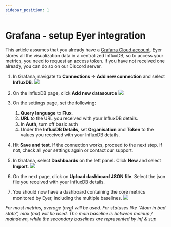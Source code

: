 ```yaml
---
sidebar_position: 1
---
```

# Grafana - setup Eyer integration
This article assumes that you already have a [Grafana Cloud account](https://grafana.com/products/cloud/). Eyer stores all the visualization data in a centralized InfluxDB, so to access your metrics, you need to request an access token. If you have not received one already, you can do so on our Discord server.
 

1. In Grafana, navigate to **Connections → Add new connection** and select **InfluxDB**.
![](https://paper-attachments.dropboxusercontent.com/s_D2B10767AE90151F6CFF1F8B351FA8F0A7D801254F85B305E6909193FE387D06_1717331203743_image-20240527-063728.png)



2. On the InfluxDB page, click **Add new datasource**
![](https://paper-attachments.dropboxusercontent.com/s_D2B10767AE90151F6CFF1F8B351FA8F0A7D801254F85B305E6909193FE387D06_1717331240827_image-20240527-073452.png)



3. On the settings page, set the following:
    1. **Query language** to **Flux**.
    2. **URL** to the URL you received with your InfluxDB details.
    3. In **Auth**, turn off basic auth
    4. Under the **InfluxDB Details**, set **Organisation** and **Token** to the values you received with your InfluxDB details.
4. Hit **Save and test**. If the connection works, proceed to the next step. If not, check all your settings again or contact our support.
5. In Grafana, select **Dashboards** on the left panel. Click **New** and select **Import**.
![](https://paper-attachments.dropboxusercontent.com/s_D2B10767AE90151F6CFF1F8B351FA8F0A7D801254F85B305E6909193FE387D06_1717331260071_image-20240527-074223.png)

6. On the next page, click on **Upload dashboard JSON file**. Select the json file you received with your InfluxDB details.
7. You should now have a dashboard containing the core metrics monitored by Eyer, including the multiple baselines.
![](https://paper-attachments.dropboxusercontent.com/s_D2B10767AE90151F6CFF1F8B351FA8F0A7D801254F85B305E6909193FE387D06_1717331279035_image-20240527-080941.png)


*For most metrics, average (avg) will be used. For statuses like “Atom in bad state”, max (mx) will be used. The main baseline is between mainup / maindown, while the secondary baselines are represented by inf & sup*